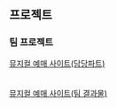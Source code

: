 ## 프로젝트

### 팀 프로젝트


[뮤지컬 예매 사이트(담당파트)](<https://github.com/lshstory0805/musicalProject>)<br><br><br>
[뮤지컬 예매 사이트(팀 결과물)](<https://github.com/rlaalstlr09/Musical>)<br><br><br>
